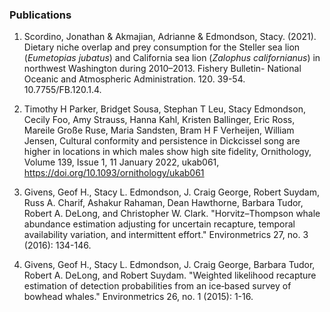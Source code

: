 ### Publications

1. Scordino, Jonathan & Akmajian, Adrianne & Edmondson, Stacy. (2021). Dietary niche overlap and prey consumption for the Steller sea lion (*Eumetopias jubatus*) and California sea lion (*Zalophus californianus*) in northwest Washington during 2010–2013. Fishery Bulletin- National Oceanic and Atmospheric Administration. 120. 39-54. 10.7755/FB.120.1.4. 

2. Timothy H Parker, Bridget Sousa, Stephan T Leu, Stacy Edmondson, Cecily Foo, Amy Strauss, Hanna Kahl, Kristen Ballinger, Eric Ross, Mareile Große Ruse, Maria Sandsten, Bram H F Verheijen, William Jensen, Cultural conformity and persistence in Dickcissel song are higher in locations in which males show high site fidelity, Ornithology, Volume 139, Issue 1, 11 January 2022, ukab061, https://doi.org/10.1093/ornithology/ukab061

3. Givens, Geof H., Stacy L. Edmondson, J. Craig George, Robert Suydam, Russ A. Charif, Ashakur Rahaman, Dean Hawthorne, Barbara Tudor, Robert A. DeLong, and Christopher W. Clark. "Horvitz–Thompson whale abundance estimation adjusting for uncertain recapture, temporal availability variation, and intermittent effort." Environmetrics 27, no. 3 (2016): 134-146.

4. Givens, Geof H., Stacy L. Edmondson, J. Craig George, Barbara Tudor, Robert A. DeLong, and Robert Suydam. "Weighted likelihood recapture estimation of detection probabilities from an ice‐based survey of bowhead whales." Environmetrics 26, no. 1 (2015): 1-16.
